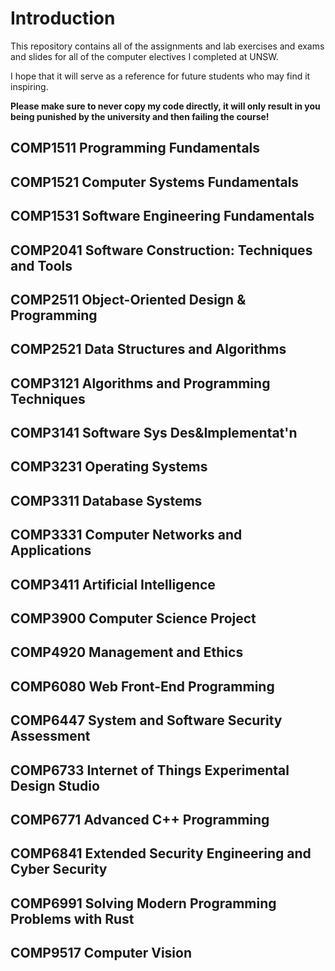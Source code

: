 # Introduction

This repository contains all of the assignments and lab exercises and exams and slides for all of the computer electives I completed at UNSW.

I hope that it will serve as a reference for future students who may find it inspiring.

**Please make sure to never copy my code directly, it will only result in you being punished by the university and then failing the course!**


## COMP1511 Programming Fundamentals

## COMP1521 Computer Systems Fundamentals

## COMP1531 Software Engineering Fundamentals

## COMP2041 Software Construction: Techniques and Tools

## COMP2511 Object-Oriented Design & Programming

## COMP2521 Data Structures and Algorithms

## COMP3121 Algorithms and Programming Techniques

## COMP3141 Software Sys Des&Implementat'n

## COMP3231 Operating Systems

## COMP3311 Database Systems

## COMP3331 Computer Networks and Applications

## COMP3411 Artificial Intelligence

## COMP3900 Computer Science Project

## COMP4920 Management and Ethics

## COMP6080 Web Front-End Programming

## COMP6447 System and Software Security Assessment

## COMP6733 Internet of Things Experimental Design Studio

## COMP6771 Advanced C++ Programming

## COMP6841 Extended Security Engineering and Cyber Security

## COMP6991 Solving Modern Programming Problems with Rust

## COMP9517 Computer Vision

